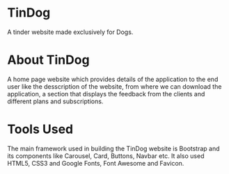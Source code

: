 <h1>TinDog</h1>
<p>A tinder website made exclusively for Dogs.</p>
<h1>About TinDog</h1>
<p>A home page website which provides details of the application to the end user like the desscription of the website, from where we can download the application, a section that displays the feedback from the clients and different plans and subscriptions.</p>
<h1>Tools Used</h1>
<p>The main framework used in building the TinDog website is Bootstrap and its components like Carousel, Card, Buttons, Navbar etc. It also used HTML5, CSS3 and Google Fonts, Font Awesome and Favicon.</p>


